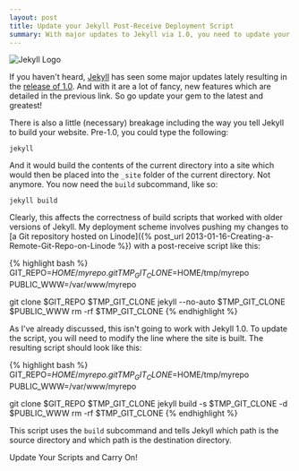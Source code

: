 ```yaml
---
layout: post
title: Update your Jekyll Post-Receive Deployment Script
summary: With major updates to Jekyll via 1.0, you need to update your deployment scripts as well
---
```


![Jekyll Logo](http://i.imgur.com/byN5s0x.png)

If you haven't heard, [Jekyll](http://jekyllrb.com) has seen some major
updates lately resulting in the
[release of 1.0](http://blog.parkermoore.de/2013/05/06/jekyll-1-dot-0-released/).
And with it are a lot of fancy, new features which are detailed in the
previous link. So go update your gem to the latest and greatest!

<!-- more -->

There is also a little (necessary) breakage including the way you tell
Jekyll to build your website. Pre-1.0, you could type the following:

    jekyll

And it would build the contents of the current directory into a site which would
then be placed into the `_site` folder of the current directory. Not anymore.
You now need the `build` subcommand, like so:

    jekyll build

Clearly, this affects the correctness of build scripts that worked with
older versions of Jekyll. My deployment scheme involves pushing my changes
to [a Git repository hosted on
Linode]({% post_url 2013-01-16-Creating-a-Remote-Git-Repo-on-Linode %}) with
a post-receive script like this:

{% highlight bash %}
GIT_REPO=$HOME/myrepo.git
TMP_GIT_CLONE=$HOME/tmp/myrepo
PUBLIC_WWW=/var/www/myrepo

git clone $GIT_REPO $TMP_GIT_CLONE
jekyll --no-auto $TMP_GIT_CLONE $PUBLIC_WWW
rm -rf $TMP_GIT_CLONE
{% endhighlight %}

As I've already discussed, this isn't going to work with Jekyll 1.0. To
update the script, you will need to modify the line where the site is built.
The resulting script should look like this:

{% highlight bash %}
GIT_REPO=$HOME/myrepo.git
TMP_GIT_CLONE=$HOME/tmp/myrepo
PUBLIC_WWW=/var/www/myrepo

git clone $GIT_REPO $TMP_GIT_CLONE
jekyll build -s $TMP_GIT_CLONE -d $PUBLIC_WWW
rm -rf $TMP_GIT_CLONE
{% endhighlight %}

This script uses the `build` subcommand and tells Jekyll which path is the
source directory and which path is the destination directory.

Update Your Scripts and Carry On!
